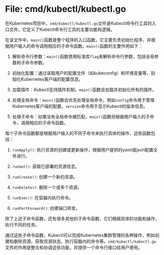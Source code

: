 # File: cmd/kubectl/kubectl.go

在Kubernetes项目中，`cmd/kubectl/kubectl.go`文件是Kubectl命令行工具的入口文件。它定义了Kubectl命令行工具的主要功能和逻辑。

在该文件中，`main()`函数是整个程序的入口函数，它主要负责初始化程序，并根据用户输入的命令调用相应的子命令函数。`main()`函数的主要作用如下：

1. 解析命令行参数：`main()`函数使用标准库`flag`来解析命令行参数，包括全局参数和子命令参数。

2. 初始化配置：通过读取用户的配置文件（如kubeconfig）和环境变量等，初始化Kubernetes客户端的配置信息。

3. 加载插件：Kubectl支持插件机制，`main()`函数会加载并初始化所有的插件。

4. 处理全局命令：`main()`函数会优先处理全局命令，例如`config`命令用于管理Kubernetes客户端的配置，`version`命令用于显示Kubectl的版本信息。

5. 处理子命令：如果没有全局命令被匹配，`main()`函数将根据用户输入的子命令，调用相应的子命令函数。

每个子命令函数都是根据用户输入的不同子命令来执行具体的操作，这些函数包括：

1. `runApply()`: 执行资源的创建或更新操作，根据用户提供的yaml或json配置文件进行。

2. `runGet()`: 获取已部署的资源信息。

3. `runCreate()`: 创建一个新的资源。

4. `runDelete()`: 删除一个或多个资源。

5. `runExec()`: 在容器内执行命令。

6. `runPortForward()`: 创建端口转发。

除了上述子命令函数，还有很多其他的子命令函数，它们根据具体的功能和操作，执行不同的任务。

通过这些子命令函数，Kubectl可以完成Kubernetes集群管理的各种操作，例如创建和删除资源、获取资源状态、执行容器内的命令等。`cmd/kubectl/kubectl.go`文件的作用是整合和协调这些功能，并提供一个命令行接口给用户使用。

